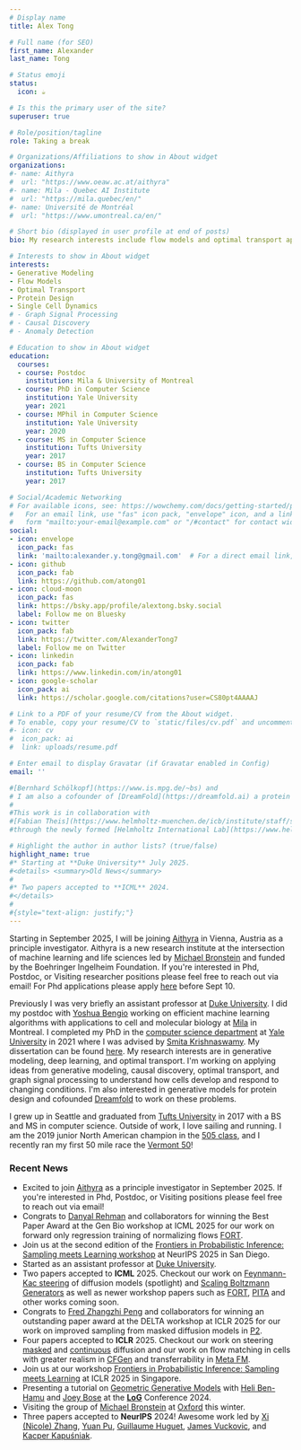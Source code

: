 ```yaml
---
# Display name
title: Alex Tong

# Full name (for SEO)
first_name: Alexander
last_name: Tong

# Status emoji
status:
  icon: ☕️

# Is this the primary user of the site?
superuser: true

# Role/position/tagline
role: Taking a break

# Organizations/Affiliations to show in About widget
organizations:
#- name: Aithyra
#  url: "https://www.oeaw.ac.at/aithyra"
#- name: Mila - Quebec AI Institute
#  url: "https://mila.quebec/en/"
#- name: Université de Montréal
#  url: "https://www.umontreal.ca/en/"

# Short bio (displayed in user profile at end of posts)
bio: My research interests include flow models and optimal transport applied to cells and proteins.

# Interests to show in About widget
interests:
- Generative Modeling
- Flow Models
- Optimal Transport
- Protein Design
- Single Cell Dynamics
# - Graph Signal Processing
# - Causal Discovery
# - Anomaly Detection

# Education to show in About widget
education:
  courses:
  - course: Postdoc
    institution: Mila & University of Montreal
  - course: PhD in Computer Science
    institution: Yale University
    year: 2021
  - course: MPhil in Computer Science
    institution: Yale University
    year: 2020
  - course: MS in Computer Science
    institution: Tufts University
    year: 2017
  - course: BS in Computer Science
    institution: Tufts University
    year: 2017

# Social/Academic Networking
# For available icons, see: https://wowchemy.com/docs/getting-started/page-builder/#icons
#   For an email link, use "fas" icon pack, "envelope" icon, and a link in the
#   form "mailto:your-email@example.com" or "/#contact" for contact widget.
social:
- icon: envelope
  icon_pack: fas
  link: 'mailto:alexander.y.tong@gmail.com'  # For a direct email link, use "mailto:test@example.org".
- icon: github
  icon_pack: fab
  link: https://github.com/atong01
- icon: cloud-moon
  icon_pack: fas
  link: https://bsky.app/profile/alextong.bsky.social
  label: Follow me on Bluesky
- icon: twitter
  icon_pack: fab
  link: https://twitter.com/AlexanderTong7
  label: Follow me on Twitter
- icon: linkedin
  icon_pack: fab
  link: https://www.linkedin.com/in/atong01
- icon: google-scholar
  icon_pack: ai
  link: https://scholar.google.com/citations?user=CS80pt4AAAAJ

# Link to a PDF of your resume/CV from the About widget.
# To enable, copy your resume/CV to `static/files/cv.pdf` and uncomment the lines below.
#- icon: cv
#  icon_pack: ai
#  link: uploads/resume.pdf

# Enter email to display Gravatar (if Gravatar enabled in Config)
email: ''

#[Bernhard Schölkopf](https://www.is.mpg.de/~bs) and 
# I am also a cofounder of [DreamFold](https://dreamfold.ai) a protein design startup.
#
#This work is in collaboration with 
#[Fabian Theis](https://www.helmholtz-muenchen.de/icb/institute/staff/staff/ma/2494/index.html)
#through the newly formed [Helmholtz International Lab](https://www.helmholtz.ai/themenmenue/our-research/helmholtz-international-labs/index.html), a German-Canadian collaboration.

# Highlight the author in author lists? (true/false)
highlight_name: true
#* Starting at **Duke University** July 2025.
#<details> <summary>Old News</summary>
#
#* Two papers accepted to **ICML** 2024. 
#</details>
#
#{style="text-align: justify;"}
---
```


Starting in September 2025, I will be joining
[Aithyra](https://www.oeaw.ac.at/aithyra) in Vienna, Austria as a principle
investigator. Aithyra is a new research institute at the intersection of
machine learning and life sciences led by [Michael
Bronstein](https://www.cs.ox.ac.uk/people/michael.bronstein/) and funded by the
Boehringer Ingelheim Foundation. If you're interested in Phd, Postdoc, or
Visiting researcher positions please feel free to reach out via email! For Phd applications please apply [here](https://www.oeaw.ac.at/aithyra/phd-program) before Sept 10.

Previously I was very briefly an assistant professor at [Duke
University](https://duke.edu). I did my postdoc with [Yoshua
Bengio](https://https://yoshuabengio.org) working on efficient machine learning
algorithms with applications to cell and molecular biology at
[Mila](https://mila.quebec/en/) in Montreal. I completed my PhD in the
[computer science department](https://cpsc.yale.edu) at [Yale
University](https://www.yale.edu) in 2021 where I was advised by [Smita
Krishnaswamy](https://www.krishnaswamylab.org). My dissertation can be found
[here](uploads/Alexander_Tong_Thesis.pdf).  My research interests are in
generative modeling, deep learning, and optimal transport.  I'm working on
applying ideas from generative modeling, causal discovery, optimal transport,
and graph signal processing to understand how cells develop and respond to
changing conditions.  I'm also interested in generative models for protein
design and cofounded [Dreamfold](https://www.dreamfold.ai/) to work on these
problems.

I grew up in Seattle and graduated from [Tufts
University](https://www.tufts.edu) in 2017 with a BS and MS in computer
science. Outside of work, I love sailing and running. I am the 2019 junior
North American champion in the [505 class](https://www.int505.org), and I
recently ran my first 50 mile race the [Vermont 50](https://vermont50.com)!

### Recent News
* Excited to join [Aithyra](https://www.oeaw.ac.at/aithyra) as a principle
  investigator in September 2025. If you're interested in Phd, Postdoc, or
  Visiting positions please feel free to reach out via email!
* Congrats to [Danyal Rehman](https://danyalrehman.com) and collaborators for
  winning the Best Paper Award at the Gen Bio workshop at ICML 2025 for our
  work on forward only regression training of normalizing flows
  [FORT](https://arxiv.org/abs/2506.01158).
* Join us at the second edition of the [Frontiers in Probabilistic Inference:
  Sampling meets Learning
  workshop](http://fpiworkshop.org) at NeurIPS 2025 in
  San Diego.
* Started as an assistant professor at [Duke University](https://duke.edu).
* Two papers accepted to **ICML** 2025. Checkout our work on [Feynmann-Kac
  steering](https://arxiv.org/abs/2503.02819) of diffusion models (spotlight)
  and [Scaling Boltzmann Generators](https://arxiv.org/abs/2502.18462) as well
  as newer workshop papers such as [FORT](https://arxiv.org/abs/2506.01158),
  [PITA](https://arxiv.org/abs/2506.16471) and other works coming soon.
* Congrats to [Fred Zhangzhi Peng](https://pengzhangzhi.github.io/home/) and
  collaborators for winning an outstanding paper award at the DELTA workshop at
  ICLR 2025 for our work on improved sampling from masked diffusion models in
  [P2](https://arxiv.org/abs/2502.03540).
* Four papers accepted to **ICLR** 2025. Checkout our work on steering
  [masked](https://arxiv.org/abs/2410.08134) and
  [continuous](https://arxiv.org/abs/2412.17762) diffusion and our work on flow
  matching in cells with greater realism in
  [CFGen](https://arxiv.org/abs/2407.11734) and transferrability in [Meta
  FM](https://arxiv.org/abs/2408.14608).
* Join us at our workshop [Frontiers in Probabilistic Inference: Sampling meets
  Learning](https://sites.google.com/view/fpiworkshop/about) at ICLR 2025 in
  Singapore.
* Presenting a tutorial on [Geometric Generative
  Models](https://sites.google.com/view/ggm-log-tutorial/home) with [Heli
  Ben-Hamu](https://helibenhamu.github.io/) and [Joey
  Bose](https://joeybose.github.io/) at the
  [**LoG**](https://logconference.org/) Conference 2024.
* Visiting the group of [Michael
  Bronstein](https://www.cs.ox.ac.uk/people/michael.bronstein/) at
  [Oxford](https://www.ox.ac.uk) this winter.
* Three papers accepted to **NeurIPS** 2024! Awesome work led by [Xi (Nicole)
  Zhang](https://mila.quebec/en/directory/nicole-zhang), [Yuan
  Pu](https://yuan-pu.github.io), [Guillaume
  Huguet](https://mila.quebec/en/directory/guillaume-huguet), [James
  Vuckovic](http://www.jamesvuckovic.com/), and [Kacper
  Kapuśniak](https://scholar.google.com/citations?user=FO80TZ8AAAAJ&hl=en).
